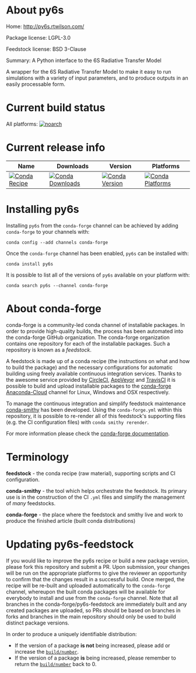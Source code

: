 About py6s
==========

Home: http://py6s.rtwilson.com/

Package license: LGPL-3.0

Feedstock license: BSD 3-Clause

Summary: A Python interface to the 6S Radiative Transfer Model

A wrapper for the 6S Radiative Transfer Model to make it easy to
run simulations with a variety of input parameters, and to produce outputs
in an easily processable form.


Current build status
====================

All platforms:
[![noarch](https://img.shields.io/circleci/project/github/conda-forge/py6s-feedstock/master.svg?label=noarch)](https://circleci.com/gh/conda-forge/py6s-feedstock)

Current release info
====================

| Name | Downloads | Version | Platforms |
| --- | --- | --- | --- |
| [![Conda Recipe](https://img.shields.io/badge/recipe-py6s-green.svg)](https://anaconda.org/conda-forge/py6s) | [![Conda Downloads](https://img.shields.io/conda/dn/conda-forge/py6s.svg)](https://anaconda.org/conda-forge/py6s) | [![Conda Version](https://img.shields.io/conda/vn/conda-forge/py6s.svg)](https://anaconda.org/conda-forge/py6s) | [![Conda Platforms](https://img.shields.io/conda/pn/conda-forge/py6s.svg)](https://anaconda.org/conda-forge/py6s) |

Installing py6s
===============

Installing `py6s` from the `conda-forge` channel can be achieved by adding `conda-forge` to your channels with:

```
conda config --add channels conda-forge
```

Once the `conda-forge` channel has been enabled, `py6s` can be installed with:

```
conda install py6s
```

It is possible to list all of the versions of `py6s` available on your platform with:

```
conda search py6s --channel conda-forge
```


About conda-forge
=================

conda-forge is a community-led conda channel of installable packages.
In order to provide high-quality builds, the process has been automated into the
conda-forge GitHub organization. The conda-forge organization contains one repository
for each of the installable packages. Such a repository is known as a *feedstock*.

A feedstock is made up of a conda recipe (the instructions on what and how to build
the package) and the necessary configurations for automatic building using freely
available continuous integration services. Thanks to the awesome service provided by
[CircleCI](https://circleci.com/), [AppVeyor](https://www.appveyor.com/)
and [TravisCI](https://travis-ci.org/) it is possible to build and upload installable
packages to the [conda-forge](https://anaconda.org/conda-forge)
[Anaconda-Cloud](https://anaconda.org/) channel for Linux, Windows and OSX respectively.

To manage the continuous integration and simplify feedstock maintenance
[conda-smithy](https://github.com/conda-forge/conda-smithy) has been developed.
Using the ``conda-forge.yml`` within this repository, it is possible to re-render all of
this feedstock's supporting files (e.g. the CI configuration files) with ``conda smithy rerender``.

For more information please check the [conda-forge documentation](https://conda-forge.org/docs/).

Terminology
===========

**feedstock** - the conda recipe (raw material), supporting scripts and CI configuration.

**conda-smithy** - the tool which helps orchestrate the feedstock.
                   Its primary use is in the construction of the CI ``.yml`` files
                   and simplify the management of *many* feedstocks.

**conda-forge** - the place where the feedstock and smithy live and work to
                  produce the finished article (built conda distributions)


Updating py6s-feedstock
=======================

If you would like to improve the py6s recipe or build a new
package version, please fork this repository and submit a PR. Upon submission,
your changes will be run on the appropriate platforms to give the reviewer an
opportunity to confirm that the changes result in a successful build. Once
merged, the recipe will be re-built and uploaded automatically to the
`conda-forge` channel, whereupon the built conda packages will be available for
everybody to install and use from the `conda-forge` channel.
Note that all branches in the conda-forge/py6s-feedstock are
immediately built and any created packages are uploaded, so PRs should be based
on branches in forks and branches in the main repository should only be used to
build distinct package versions.

In order to produce a uniquely identifiable distribution:
 * If the version of a package **is not** being increased, please add or increase
   the [``build/number``](https://conda.io/docs/user-guide/tasks/build-packages/define-metadata.html#build-number-and-string).
 * If the version of a package **is** being increased, please remember to return
   the [``build/number``](https://conda.io/docs/user-guide/tasks/build-packages/define-metadata.html#build-number-and-string)
   back to 0.
